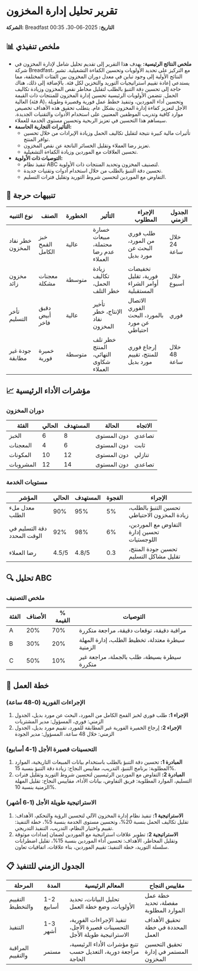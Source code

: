 # تقرير تحليل إدارة المخزون
**الشركة:** Breadfast
**التاريخ:** 2025-06-30، 00:35

## 📊 ملخص تنفيذي
- **ملخص النتائج الرئيسية:** يهدف هذا التقرير إلى تقديم تحليل شامل لإدارة المخزون في شركة Breadfast، مع التركيز على تحديد الأولويات وتحسين الكفاءة التشغيلية. تشير النتائج الأولية إلى وجود تباين في معدل دوران المخزون بين الفئات المختلفة، مما يستدعي إعادة تقييم استراتيجيات التوريد والتخزين لكل فئة. بالإضافة إلى ذلك، هناك حاجة إلى تحسين دقة التنبؤ بالطلب لتقليل مخاطر نقص المخزون وزيادة تكاليف الحمل. تتضمن الأولويات الرئيسية تحسين إدارة المخزون للمنتجات ذات القيمة العالية (فئة A)، وتحسين أداء الموردين، وتنفيذ خطط عمل فورية وقصيرة وطويلة الأجل لتعزيز كفاءة إدارة المخزون بشكل عام. يتطلب تحقيق هذه الأهداف تخصيص موارد كافية وتدريب الموظفين المعنيين على استخدام الأدوات والتقنيات الجديدة. سيساهم هذا التحسين في تعزيز الربحية وتحسين مستوى الخدمة للعملاء.
- **التأثيرات التجارية الحاسمة:**
    - تأثيرات مالية كبيرة نتيجة لتقليل تكاليف الحمل وزيادة الإيرادات من خلال تحسين توافر المنتج.
    - تعزيز رضا العملاء وتقليل الخسائر الناتجة عن نقص المخزون.
    - تحسين العلاقات مع الموردين وزيادة الكفاءة التشغيلية.
- **التوصيات ذات الأولوية:**
    - تنفيذ نظام ABC لتصنيف المخزون وتحديد المنتجات ذات الأولوية.
    - تحسين دقة التنبؤ بالطلب من خلال استخدام أدوات وتقنيات جديدة.
    - التفاوض مع الموردين لتحسين شروط التوريد وتقليل فترات التسليم.

## 🚨 تنبيهات حرجة
| نوع التنبيه | الصنف | الخطورة | التأثير | الإجراء المطلوب | الجدول الزمني |
|------------|------|----------|--------|-----------------|----------|
| خطر نفاد المخزون | خبز القمح الكامل | عالية | خسارة مبيعات محتملة، عدم رضا العملاء | طلب فوري من المورد، البحث عن مورد بديل | خلال 24 ساعة |
| مخزون زائد | معجنات مشكلة | متوسطة | زيادة تكاليف الحمل، خطر التلف | تخفيضات فورية، تقليل أوامر الشراء المستقبلية | خلال أسبوع |
| تأخر التسليم | دقيق أبيض فاخر | عالية | تأخير الإنتاج، خطر نفاد المخزون | الاتصال الفوري بالمورد، البحث عن مورد احتياطي | فوري |
| جودة غير مطابقة | خميرة فورية | متوسطة | خطر تلف المنتج النهائي، شكاوى العملاء | إرجاع فوري للمنتج، تقييم مورد بديل | خلال 48 ساعة |

## 📈 مؤشرات الأداء الرئيسية
### دوران المخزون
| الفئة | الحالي | المستهدف | الحالة | الاتجاه |
|----------|---------|--------|--------|-------|
| الخبز | 6 | 8 | دون المستوى | تصاعدي |
| المعجنات | 4 | 6 | دون المستوى | ثابت |
| المكونات | 10 | 12 | دون المستوى | تنازلي |
| المشروبات | 12 | 14 | دون المستوى | تصاعدي |

### مستويات الخدمة
| المؤشر | الحالي | المستهدف | الفجوة | الإجراء |
|--------|---------|--------|-----|--------|
| معدل ملء الطلب | 90% | 95% | 5% | تحسين التنبؤ بالطلب، زيادة المخزون الاحتياطي |
| دقة التسليم في الوقت المحدد | 92% | 98% | 6% | التفاوض مع الموردين، تحسين إدارة اللوجستيات |
| رضا العملاء | 4.5/5 | 4.8/5 | 0.3 | تحسين جودة المنتج، تقليل مشاكل التسليم |

## 🔍 تحليل ABC
### ملخص التصنيف
| الفئة | الأصناف | % القيمة | التوصيات |
|-------|-------|---------|----------------|
| A     | 20% | 70% | مراقبة دقيقة، توقعات دقيقة، مراجعة متكررة |
| B     | 30% | 20% | سيطرة معتدلة، تخطيط الطلب، إدارة المهلة الزمنية |
| C     | 50% | 10% | سيطرة بسيطة، طلب بالجملة، مراجعة غير متكررة |

## 🎯 خطة العمل
### الإجراءات الفورية (0-48 ساعة)
1. **الإجراء 1:** طلب فوري لخبز القمح الكامل من المورد، البحث عن مورد بديل، الجدول الزمني: فوري، المسؤول: مدير المشتريات
2. **الإجراء 2:** إرجاع الخميرة الفورية غير المطابقة للمورد، تقييم مورد بديل، الجدول الزمني: خلال 48 ساعة، المسؤول: مدير الجودة

### التحسينات قصيرة الأجل (1-4 أسابيع)
1. **المبادرة 1:** تحسين دقة التنبؤ بالطلب باستخدام بيانات المبيعات التاريخية، الموارد المطلوبة: برنامج التنبؤ، التدريب، مقاييس النجاح: زيادة دقة التنبؤ بنسبة 15%.
2. **المبادرة 2:** التفاوض مع الموردين الرئيسيين لتحسين شروط التوريد وتقليل فترات التسليم، الموارد المطلوبة: فريق التفاوض، بيانات الأداء، مقاييس النجاح: تقليل المهلة الزمنية بنسبة 10%.

### الاستراتيجية طويلة الأجل (1-6 أشهر)
1. **الاستراتيجية 1:** تنفيذ نظام إدارة المخزون الآلي لتحسين الرؤية والتحكم، الأهداف: تقليل تكاليف الحمل بنسبة 20%، وتحسين مستوى الخدمة بنسبة 5%، خطة التنفيذ: تقييم واختيار النظام، التدريب، التنفيذ التدريجي.
2. **الاستراتيجية 2:** تطوير علاقات استراتيجية مع الموردين لضمان إمدادات موثوقة وتقليل المخاطر، الأهداف: تحسين أداء الموردين بنسبة 15%، تقليل اضطرابات سلسلة التوريد، خطة التنفيذ: تقييم الموردين، بناء علاقات، اتفاقيات تعاون.

## 📋 الجدول الزمني للتنفيذ
| المرحلة | المدة | المعالم الرئيسية | مقاييس النجاح |
|-------|----------|----------------|-----------------|
| التقييم والتخطيط | 1-2 أسابيع | تحليل البيانات، تحديد الأولويات، وضع خطة العمل | خطة عمل مفصلة، تحديد الموارد المطلوبة |
| التنفيذ | 1-3 أشهر | تنفيذ الإجراءات الفورية، التحسينات قصيرة الأجل، الاستراتيجية طويلة الأجل | تحقيق الأهداف المحددة في خطة العمل |
| المراقبة والتقييم | مستمر | تتبع مؤشرات الأداء الرئيسية، مراجعة دورية، التعديل حسب الحاجة | تحقيق التحسين المستمر في إدارة المخزون |
